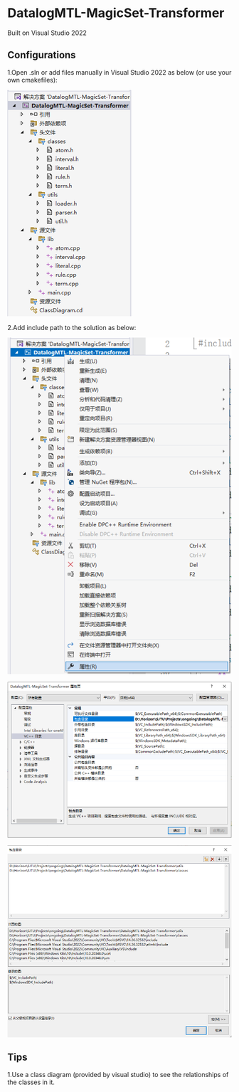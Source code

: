 # DatalogMTL-MagicSet-Transformer

Built on Visual Studio 2022

## Configurations

1.Open .sln or add files manually in Visual Studio 2022 as below (or use your own cmakefiles):

![sln](./pics/sln.png)

2.Add include path to the solution as below:

![property](./pics/property.png)

![includePath1](./pics/includePath1.png)

![includePath2](./pics/includePath2.png)

## Tips

1.Use a class diagram (provided by visual studio) to see the relationships of the classes in it.